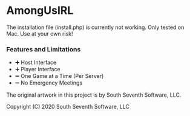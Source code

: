 # AmongUsIRL

The installation file (install.php) is currently not working. Only tested on Mac. Use at your own risk!

### Features and Limitations
  - ➕ Host Interface
  - ➕ Player Interface
  - ➖ One Game at a Time (Per Server)
  - ➖ No Emergency Meetings
  
The original artwork in this project is by South Seventh Software, LLC.

Copyright (C) 2020 South Seventh Software, LLC
